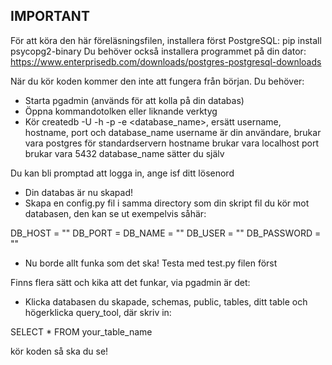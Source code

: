 ## IMPORTANT
För att köra den här föreläsningsfilen, installera först PostgreSQL: pip install psycopg2-binary
Du behöver också installera programmet på din dator: https://www.enterprisedb.com/downloads/postgres-postgresql-downloads

När du kör koden kommer den inte att fungera från början. Du behöver:

- Starta pgadmin (används för att kolla på din databas)
- Öppna kommandotolken eller liknande verktyg
- Kör createdb -U <username> -h <hostname> -p <port> -e <database_name>, ersätt username, hostname, port och database_name
username är din användare, brukar vara postgres för standardservern
hostname brukar vara localhost
port brukar vara 5432
database_name sätter du själv

Du kan bli promptad att logga in, ange isf ditt lösenord

- Din databas är nu skapad!
- Skapa en config.py fil i samma directory som din skript fil du kör mot databasen, den kan se ut exempelvis såhär:

DB_HOST = ""
DB_PORT = 
DB_NAME = ""
DB_USER = ""
DB_PASSWORD = ""

- Nu borde allt funka som det ska! Testa med test.py filen först

Finns flera sätt och kika att det funkar, via pgadmin är det:

- Klicka databasen du skapade, schemas, public, tables, ditt table och högerklicka query_tool, där skriv in:

SELECT * FROM your_table_name

kör koden så ska du se!


